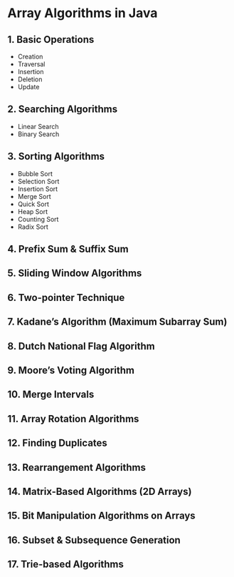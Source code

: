 # Array Algorithms in Java

## 1. Basic Operations
- Creation
- Traversal
- Insertion
- Deletion
- Update

## 2. Searching Algorithms
- Linear Search
- Binary Search

## 3. Sorting Algorithms
- Bubble Sort
- Selection Sort
- Insertion Sort
- Merge Sort
- Quick Sort
- Heap Sort
- Counting Sort
- Radix Sort

## 4. Prefix Sum & Suffix Sum

## 5. Sliding Window Algorithms

## 6. Two-pointer Technique

## 7. Kadane’s Algorithm (Maximum Subarray Sum)

## 8. Dutch National Flag Algorithm

## 9. Moore’s Voting Algorithm

## 10. Merge Intervals

## 11. Array Rotation Algorithms

## 12. Finding Duplicates

## 13. Rearrangement Algorithms

## 14. Matrix-Based Algorithms (2D Arrays)

## 15. Bit Manipulation Algorithms on Arrays

## 16. Subset & Subsequence Generation

## 17. Trie-based Algorithms

